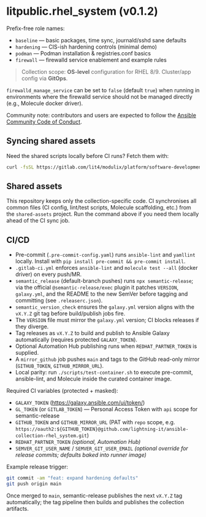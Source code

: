 # litpublic.rhel_system (v0.1.2)

Prefix-free role names:

- `baseline` — basic packages, time sync, journald/sshd sane defaults
- `hardening` — CIS-ish hardening controls (minimal demo)
- `podman` — Podman installation & registries.conf basics
- `firewall` — firewalld service enablement and example rules

> Collection scope: **OS-level** configuration for RHEL 8/9. Cluster/app config via **GitOps**.

`firewalld_manage_service` can be set to `false` (default `true`) when running in environments where the firewalld
service should not be managed directly (e.g., Molecule docker driver).

Community note: contributors and users are expected to follow the [Ansible Community Code of Conduct](CODE_OF_CONDUCT.md).

## Syncing shared assets

Need the shared scripts locally before CI runs? Fetch them with:

```bash
curl -fsSL https://gitlab.com/lit4/modulix/platform/software-development-ecosystem/automation-tools/shared-assets/-/raw/main/collections/common/scripts/sync_shared_assets.sh | bash
```

## Shared assets

This repository keeps only the collection-specific code. CI synchronises all common files
(CI config, lint/test scripts, Molecule scaffolding, etc.) from the `shared-assets` project.
Run the command above if you need them locally ahead of the CI sync job.

## CI/CD

- Pre-commit (`.pre-commit-config.yaml`) runs `ansible-lint` and `yamllint` locally. Install with `pip install pre-commit && pre-commit install`.
- `.gitlab-ci.yml` enforces `ansible-lint` and `molecule test --all` (docker driver) on every push/MR.
- `semantic_release` (default-branch pushes) runs `npx semantic-release`; via the official `@semantic-release/exec` plugin it patches `VERSION`, `galaxy.yml`, and the README to the new SemVer before tagging and committing (see `.releaserc.json`).
- `semantic_version_check` ensures the `galaxy.yml` version aligns with the `vX.Y.Z` git tag before build/publish jobs fire.
- The `VERSION` file must mirror the `galaxy.yml` version; CI blocks releases if they diverge.
- Tag releases as `vX.Y.Z` to build and publish to Ansible Galaxy automatically (requires protected `GALAXY_TOKEN`).
- Optional Automation Hub publishing runs when `REDHAT_PARTNER_TOKEN` is supplied.
- A `mirror_github` job pushes `main` and tags to the GitHub read-only mirror (`GITHUB_TOKEN`, `GITHUB_MIRROR_URL`).
- Local parity: run `./scripts/test-container.sh` to execute pre-commit, ansible-lint, and Molecule inside the curated container image.

Required CI variables (protected + masked):

- `GALAXY_TOKEN` (https://galaxy.ansible.com/ui/token/)
- `GL_TOKEN` (or `GITLAB_TOKEN`) — Personal Access Token with `api` scope for semantic-release
- `GITHUB_TOKEN` and `GITHUB_MIRROR_URL` (PAT with `repo` scope, e.g. `https://oauth2:${GITHUB_TOKEN}@github.com/lightning-it/ansible-collection-rhel_system.git`)
- `REDHAT_PARTNER_TOKEN` *(optional, Automation Hub)*
- `SEMVER_GIT_USER_NAME` / `SEMVER_GIT_USER_EMAIL` *(optional override for release commits; defaults baked into runner image)*

Example release trigger:

```bash
git commit -am "feat: expand hardening defaults"
git push origin main
```

Once merged to `main`, semantic-release publishes the next `vX.Y.Z` tag automatically; the tag pipeline then builds and publishes the collection artifacts.

